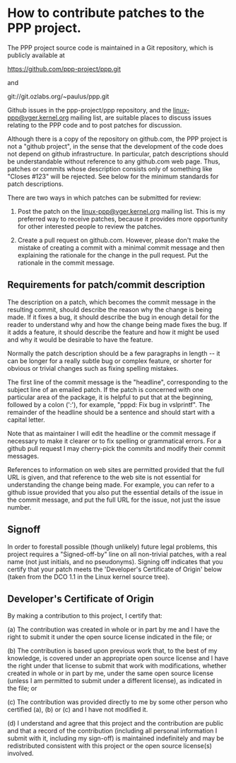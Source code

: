 How to contribute patches to the PPP project.
=============================================

The PPP project source code is maintained in a Git repository, which
is publicly available at

https://github.com/ppp-project/ppp.git

and

git://git.ozlabs.org/~paulus/ppp.git

Github issues in the ppp-project/ppp repository, and the
linux-ppp@vger.kernel.org mailing list, are suitable places to discuss
issues relating to the PPP code and to post patches for discussion.

Although there is a copy of the repository on github.com, the PPP
project is not a "github project", in the sense that the development
of the code does not depend on github infrastructure.  In particular,
patch descriptions should be understandable without reference to any
github.com web page.  Thus, patches or commits whose description
consists only of something like "Closes #123" will be rejected.  See
below for the minimum standards for patch descriptions.

There are two ways in which patches can be submitted for review:

1. Post the patch on the linux-ppp@vger.kernel.org mailing list.  This
   is my preferred way to receive patches, because it provides more
   opportunity for other interested people to review the patches.

2. Create a pull request on github.com.  However, please don't make
   the mistake of creating a commit with a minimal commit message and
   then explaining the rationale for the change in the pull request.
   Put the rationale in the commit message.

Requirements for patch/commit description
-----------------------------------------

The description on a patch, which becomes the commit message in the
resulting commit, should describe the reason why the change is being
made.  If it fixes a bug, it should describe the bug in enough detail
for the reader to understand why and how the change being made fixes
the bug.  If it adds a feature, it should describe the feature and how
it might be used and why it would be desirable to have the feature.

Normally the patch description should be a few paragraphs in length --
it can be longer for a really subtle bug or complex feature, or
shorter for obvious or trivial changes such as fixing spelling
mistakes.

The first line of the commit message is the "headline", corresponding
to the subject line of an emailed patch.  If the patch is concerned
with one particular area of the package, it is helpful to put that at
the beginning, followed by a colon (':'), for example, "pppd: Fix bug
in vslprintf".  The remainder of the headline should be a sentence and
should start with a capital letter.

Note that as maintainer I will edit the headline or the commit message
if necessary to make it clearer or to fix spelling or grammatical
errors.  For a github pull request I may cherry-pick the commits and
modify their commit messages.

References to information on web sites are permitted provided that the
full URL is given, and that reference to the web site is not essential
for understanding the change being made.  For example, you can refer
to a github issue provided that you also put the essential details of
the issue in the commit message, and put the full URL for the issue,
not just the issue number.

Signoff
-------

In order to forestall possible (though unlikely) future legal
problems, this project requires a "Signed-off-by" line on all
non-trivial patches, with a real name (not just initials, and no
pseudonyms).  Signing off indicates that you certify that your patch
meets the 'Developer's Certificate of Origin' below (taken from the
DCO 1.1 in the Linux kernel source tree).

Developer's Certificate of Origin
---------------------------------

By making a contribution to this project, I certify that:

 (a) The contribution was created in whole or in part by me and I
     have the right to submit it under the open source license
     indicated in the file; or

 (b) The contribution is based upon previous work that, to the best
     of my knowledge, is covered under an appropriate open source
     license and I have the right under that license to submit that
     work with modifications, whether created in whole or in part
     by me, under the same open source license (unless I am
     permitted to submit under a different license), as indicated
     in the file; or

 (c) The contribution was provided directly to me by some other
     person who certified (a), (b) or (c) and I have not modified
     it.

 (d) I understand and agree that this project and the contribution
     are public and that a record of the contribution (including all
     personal information I submit with it, including my sign-off) is
     maintained indefinitely and may be redistributed consistent with
     this project or the open source license(s) involved.

